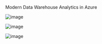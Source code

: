 Modern Data Warehouse Analytics in Azure

![image](https://user-images.githubusercontent.com/68102477/125191972-99e0ac80-e288-11eb-98d8-2db09dd41e53.png)


![image](https://user-images.githubusercontent.com/68102477/125192060-1d020280-e289-11eb-9e55-ca551b4bae47.png)

![image](https://user-images.githubusercontent.com/68102477/125192093-4458cf80-e289-11eb-820e-a5d01304cdd2.png)



